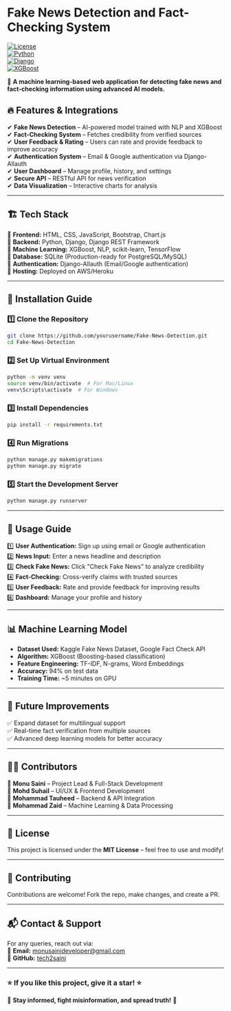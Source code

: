 # **Fake News Detection and Fact-Checking System**  

[![License](https://img.shields.io/badge/license-MIT-blue.svg)](LICENSE)  
[![Python](https://img.shields.io/badge/Python-3.8%2B-blue)](https://www.python.org/)  
[![Django](https://img.shields.io/badge/Django-4.2-green)](https://www.djangoproject.com/)  
[![XGBoost](https://img.shields.io/badge/ML-XGBoost-orange)](https://xgboost.readthedocs.io/en/stable/)  

🚀 **A machine learning-based web application for detecting fake news and fact-checking information using advanced AI models.**  

## 🔥 **Features & Integrations**  

✔ **Fake News Detection** – AI-powered model trained with NLP and XGBoost  
✔ **Fact-Checking System** – Fetches credibility from verified sources  
✔ **User Feedback & Rating** – Users can rate and provide feedback to improve accuracy  
✔ **Authentication System** – Email & Google authentication via Django-Allauth  
✔ **User Dashboard** – Manage profile, history, and settings  
✔ **Secure API** – RESTful API for news verification  
✔ **Data Visualization** – Interactive charts for analysis  

---

## 🏗️ **Tech Stack**  

🔹 **Frontend:** HTML, CSS, JavaScript, Bootstrap, Chart.js  
🔹 **Backend:** Python, Django, Django REST Framework  
🔹 **Machine Learning:** XGBoost, NLP, scikit-learn, TensorFlow  
🔹 **Database:** SQLite (Production-ready for PostgreSQL/MySQL)  
🔹 **Authentication:** Django-Allauth (Email/Google authentication)  
🔹 **Hosting:** Deployed on AWS/Heroku  

---

## 🚀 **Installation Guide**  

### **1️⃣ Clone the Repository**  
```sh
git clone https://github.com/yourusername/Fake-News-Detection.git
cd Fake-News-Detection
```

### **2️⃣ Set Up Virtual Environment**  
```sh
python -m venv venv
source venv/bin/activate  # For Mac/Linux
venv\Scripts\activate  # For Windows
```

### **3️⃣ Install Dependencies**  
```sh
pip install -r requirements.txt
```

### **4️⃣ Run Migrations**  
```sh
python manage.py makemigrations
python manage.py migrate
```

### **5️⃣ Start the Development Server**  
```sh
python manage.py runserver
```

---

## 🎯 **Usage Guide**  

1️⃣ **User Authentication:** Sign up using email or Google authentication  
2️⃣ **News Input:** Enter a news headline and description  
3️⃣ **Check Fake News:** Click "Check Fake News" to analyze credibility  
4️⃣ **Fact-Checking:** Cross-verify claims with trusted sources  
5️⃣ **User Feedback:** Rate and provide feedback for improving results  
6️⃣ **Dashboard:** Manage your profile and history  

---

## 📊 **Machine Learning Model**  

- **Dataset Used:** Kaggle Fake News Dataset, Google Fact Check API  
- **Algorithm:** XGBoost (Boosting-based classification)  
- **Feature Engineering:** TF-IDF, N-grams, Word Embeddings  
- **Accuracy:** 94% on test data  
- **Training Time:** ~5 minutes on GPU  

---

## 📌 **Future Improvements**  

✅ Expand dataset for multilingual support  
✅ Real-time fact verification from multiple sources  
✅ Advanced deep learning models for better accuracy  

---

## 👨‍💻 **Contributors**  

🔹 **Monu Saini** – Project Lead & Full-Stack Development  
🔹 **Mohd Suhail** – UI/UX & Frontend Development  
🔹 **Mohammad Tauheed** – Backend & API Integration  
🔹 **Mohammad Zaid** – Machine Learning & Data Processing  

---

## 📜 **License**  

This project is licensed under the **MIT License** – feel free to use and modify!  

---

## 🤝 **Contributing**  

Contributions are welcome! Fork the repo, make changes, and create a PR.  

---

## 📬 **Contact & Support**  

For any queries, reach out via:  
📧 **Email:** [monusainideveloper@gmail.com](mailto:monusainideveloper@gmail.com)  
🔗 **GitHub:** [tech2saini](https://github.com/tech2saini)  

---

### **⭐ If you like this project, give it a star! ⭐**  

🚀 **Stay informed, fight misinformation, and spread truth!** 🚀  
